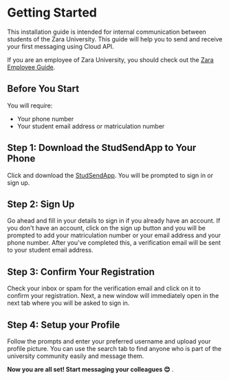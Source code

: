 # Getting Started
This installation guide is intended for internal communication between students of the Zara University. This guide will help you to send and receive your first messaging using Cloud API.

If you are an employee of Zara University, you should check out the [Zara Employee Guide](www.zarauniversity.com/zara-employee-guide). 

## Before You Start

You will require:
- Your phone number
- Your student email address or matriculation number

## Step 1: Download the StudSendApp to Your Phone
Click and download the [StudSendApp](www.zarauniversity.com/stud-send-app-download). You will be prompted to sign in or sign up.

## Step 2: Sign Up
Go ahead and fill in your details to sign in if you already have an account. If you don't have an account, click on the sign up button and you will be prompted to add your matriculation number or your email address and your phone number. After you've completed this, a verification email will be sent to your student email address. 
## Step 3: Confirm Your Registration
Check your inbox or spam for the verification email and click on it to confirm your registration. Next, a new window will immediately open in the next tab where you will be asked to sign in.
## Step 4: Setup your Profile
Follow the prompts and enter your preferred username and upload your profile picture. You can use the search tab to find anyone who is part of the university community easily and message them. 

**Now you are all set! Start messaging your colleagues 😊** . 